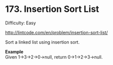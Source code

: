 # 173. Insertion Sort List

Difficulty: Easy

http://lintcode.com/en/problem/insertion-sort-list/

Sort a linked list using insertion sort.

**Example**  
Given 1->3->2->0->null, return 0->1->2->3->null.
